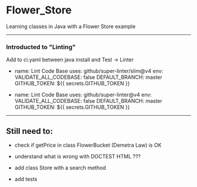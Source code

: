 # Flower_Store

Learning classes in Java with a Flower Store example

---------------------------------------------------------------------------------------------------------------------------------------------------------

### Introducted to "Linting"

Add to ci.yaml between java install and Test → Linter

- name: Lint Code Base
  uses: github/super-linter/slim@v4
  env:
    VALIDATE_ALL_CODEBASE: false
    DEFAULT_BRANCH: master
    GITHUB_TOKEN: ${{ secrets.GITHUB_TOKEN }}


- name: Lint Code Base
  uses: github/super-linter@v4
  env:
      VALIDATE_ALL_CODEBASE: false
      DEFAULT_BRANCH: master
      GITHUB_TOKEN: ${{ secrets.GITHUB_TOKEN }}

------------------------------------------------------------------------------------------------------------------------------------------------------------

## Still need to:

- check if getPrice in class FlowerBucket (Demetra Law) is OK

- understand what is wrong with  DOCTEST HTML ???

- add class Store with a search method

- add tests
